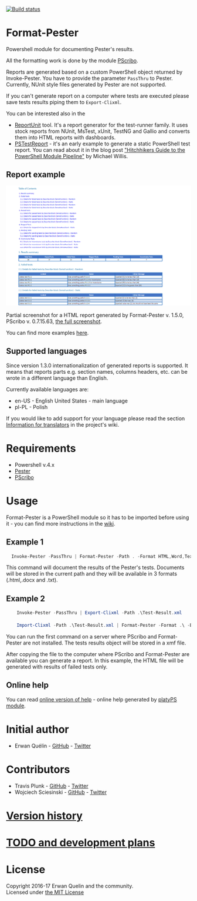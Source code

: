 [![Build status](https://ci.appveyor.com/api/projects/status/36q06wp2c4vwfu7w/branch/master?svg=true)](https://ci.appveyor.com/project/equelin/format-pester/branch/master)

# Format-Pester

Powershell module for documenting Pester's results.

All the formatting work is done by the module [PScribo](https://github.com/iainbrighton/PScribo).

Reports are generated based on a custom PowerShell object returned by Invoke-Pester. You have to provide the parameter `PassThru` to Pester. Currently, NUnit style files generated by Pester are not supported.

If you can't generate report on a computer where tests are executed please save tests results piping them to `Export-Clixml`.

You can be interested also in the
- [ReportUnit](https://github.com/reportunit/reportunit) tool. It's a report generator for the test-runner family. It uses stock reports from NUnit, MsTest, xUnit, TestNG and Gallio and converts them into HTML reports with dashboards.
- [PSTestReport](https://github.com/Xainey/PSTestReport) - it's an early example to generate a static PowerShell test report. You can read about it in the blog post ["Hitchhikers Guide to the PowerShell Module Pipeline"](https://xainey.github.io/2017/powershell-module-pipeline) by Michael Willis.

## Report example

![](./img/Format-Pester-1.5.0-part.png)

Partial screenshot for a HTML report generated by Format-Pester v. 1.5.0, PScribo v. 0.7.15.63, [the full screenshot](./img/Format-Pester-1.5.0-full.png).

You can find more examples [here](/examples/).

## Supported languages

Since version 1.3.0 internationalization of generated reports is supported. It means that reports parts e.g. section names, columns headers, etc. can be wrote in a different language than English.

Currently available languages are:

- en-US - English United States - main language
- pl-PL - Polish

If you would like to add support for your language please read the section [Information for translators](https://github.com/equelin/Format-Pester/wiki/Information-for-translators) in the project's wiki.

# Requirements

- Powershell v.4.x
- [Pester](https://github.com/pester/Pester)
- [PScribo](https://github.com/iainbrighton/PScribo)

# Usage

Format-Pester is a PowerShell module so it has to be imported before using it - you can find more instructions in the [wiki](https://github.com/equelin/Format-Pester/wiki/Importing-Format-Pester).

## Example 1

```PowerShell
  Invoke-Pester -PassThru | Format-Pester -Path . -Format HTML,Word,Text
```

This command will document the results of the Pester's tests. Documents will be stored in the current path and they will be available in 3 formats (.html,.docx and .txt).

## Example 2

```PowerShell
    Invoke-Pester -PassThru | Export-Clixml -Path .\Test-Result.xml

    Import-Clixml -Path .\Test-Result.xml | Format-Pester -Format .\ -BaseFileName Test-Result -Format HTML -FailedOnly
```

You can run the first command on a server where PScribo and Format-Pester are not installed. The tests results object will be stored in a xmf file.

After copying the file to the computer where PScribo and Format-Pester are available you can generate a report. In this example, the HTML file will be generated with results of failed tests only.

## Online help

You can read [online version of help](/doc/Format-Pester.md) - online help generated by [platyPS module](https://github.com/powershell/platyps).

# Initial author

- Erwan Quélin - [GitHub](https://github.com/equelin) - [Twitter](https://twitter.com/erwanquelin)

# Contributors

- Travis Plunk - [GitHub](https://github.com/TravisEz13) - [Twitter](https://twitter.com/TravisPlunk)
- Wojciech Sciesinski - [GitHub](https://github.com/it-praktyk) - [Twitter](https://twitter.com/ITpraktyk)


# [Version history](VERSIONS.md)

# [TODO and development plans](TODO.md)

# License
Copyright 2016-17 Erwan Quelin and the community.  
Licensed under [the MIT License](LICENSE)
